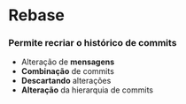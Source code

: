 # Rebase
### Permite recriar o histórico de commits
- Alteração de **mensagens**
- **Combinação** de commits
- **Descartando** alterações
- **Alteração** da hierarquia de commits


<!--stackedit_data:
eyJoaXN0b3J5IjpbMTY1NTUwOTE3MV19
-->
